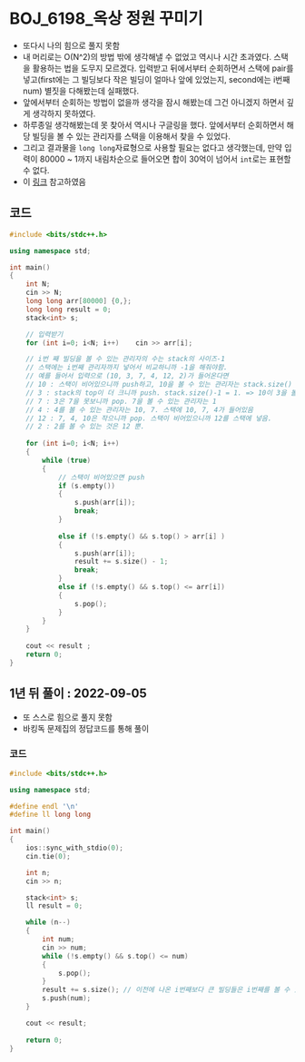 # BOJ_6198_옥상 정원 꾸미기

-  또다시 나의 힘으로 풀지 못함
- 내 머리로는 O(N^2)의 방법 밖에 생각해낼 수 없었고 역시나 시간 초과였다. 스택을 활용하는 법을 도무지 모르겠다. 입력받고 뒤에서부터 순회하면서 스택에 pair를 넣고(first에는 그 빌딩보다 작은 빌딩이 얼마나 앞에 있었는지, second에는 i번째 num) 별짓을 다해봤는데 실패했다.
- 앞에서부터 순회하는 방법이 없을까 생각을 잠시 해봤는데 그건 아니겠지 하면서 깊게 생각하지 못하였다.
- 하루종일 생각해봤는데 못 찾아서 역시나 구글링을 했다. 앞에서부터 순회하면서 해당 빌딩을 볼 수 있는 관리자를 스택을 이용해서 찾을 수 있었다.
- 그리고 결과물을 `long long`자료형으로 사용할 필요는 없다고 생각했는데, 만약 입력이 80000 ~ 1까지 내림차순으로 들어오면 합이 30억이 넘어서 `int`로는 표현할 수 없다.
- 이 [링크](https://jaimemin.tistory.com/1363) 참고하였음



## 코드

```c++
#include <bits/stdc++.h>

using namespace std;

int main()
{
    int N;
    cin >> N;
    long long arr[80000] {0,};
    long long result = 0;
    stack<int> s;

    // 입력받기
    for (int i=0; i<N; i++)    cin >> arr[i];

    // i번 째 빌딩을 볼 수 있는 관리자의 수는 stack의 사이즈-1
    // 스택에는 i번째 관리자까지 넣어서 비교하니까 -1을 해줘야함.
    // 예를 들어서 입력으로 (10, 3, 7, 4, 12, 2)가 들어온다면 
    // 10 : 스택이 비어있으니까 push하고, 10을 볼 수 있는 관리자는 stack.size() - 1 = 0
    // 3 : stack의 top이 더 크니까 push. stack.size()-1 = 1. => 10이 3을 볼 수 있음
    // 7 : 3은 7을 못보니까 pop. 7을 볼 수 있는 관리자는 1
    // 4 : 4를 볼 수 있는 관리자는 10, 7. 스택에 10, 7, 4가 들어있음
    // 12 : 7, 4, 10은 작으니까 pop. 스택이 비어있으니까 12를 스택에 넣음.
    // 2 : 2를 볼 수 있는 것은 12 뿐.
    
    for (int i=0; i<N; i++)
    {
        while (true)
        {
            // 스택이 비어있으면 push
            if (s.empty())
            {
                s.push(arr[i]);
                break;
            } 
                
            else if (!s.empty() && s.top() > arr[i] )
            {
                s.push(arr[i]);
                result += s.size() - 1;
                break;
            }
            else if (!s.empty() && s.top() <= arr[i])
            {
                s.pop();
            }
        }
    }
    
    cout << result ; 
    return 0;
}

```



## 1년 뒤 풀이 : 2022-09-05

- 또 스스로 힘으로 풀지 못함
- 바킹독 문제집의 정답코드를 통해 풀이

### 코드

```c++
#include <bits/stdc++.h>

using namespace std;

#define endl '\n'
#define ll long long

int main()
{
	ios::sync_with_stdio(0);
	cin.tie(0);

	int n;
	cin >> n; 

	stack<int> s;
	ll result = 0;

	while (n--)
	{
		int num; 
		cin >> num;
		while (!s.empty() && s.top() <= num)
		{
			s.pop();
		}
		result += s.size(); // 이전에 나온 i번째보다 큰 빌딩들은 i번째를 볼 수 있음
		s.push(num);
	}

	cout << result;
	
	return 0;
}
```

